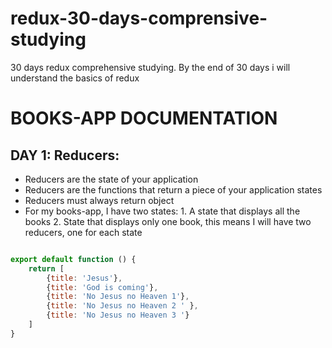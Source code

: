 # redux-30-days-comprensive-studying
30 days redux comprehensive studying. By the end of 30 days i will understand the basics of redux

# BOOKS-APP DOCUMENTATION
## DAY 1: Reducers: 
* Reducers are the state of your application
* Reducers are the functions that return a piece of your application states
* Reducers must always return object
* For my books-app, I have two states: 1. A state that displays all the books 2. State that displays only one 
  book, this means I will have two reducers, one for each state

```javascript

export default function () {
    return [
        {title: 'Jesus'},
        {title: 'God is coming'},
        {title: 'No Jesus no Heaven 1'},
        {title: 'No Jesus no Heaven 2 ' },
        {title: 'No Jesus no Heaven 3 '}
    ]
}

```
